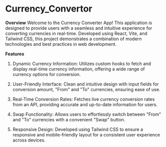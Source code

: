 # Currency_Convertor

**Overview**
Welcome to the Currency Converter App! This application is designed to provide users with a seamless and intuitive experience for converting currencies in real-time. Developed using React, Vite, and Tailwind CSS, this project demonstrates a combination of modern technologies and best practices in web development.

**Features**

1. Dynamic Currency Information:
   Utilizes custom hooks to fetch and display real-time currency information, offering a wide range of currency options for conversion.

2. User-Friendly Interface:
   Clean and intuitive design with input fields for conversion amount, "From" and "To" currencies, ensuring ease of use.

3. Real-Time Conversion Rates:
   Fetches live currency conversion rates from an API, providing accurate and up-to-date information for users.

4. Swap Functionality:
   Allows users to effortlessly switch between "From" and "To" currencies with a convenient "Swap" button.

5. Responsive Design:
   Developed using Tailwind CSS to ensure a responsive and mobile-friendly layout for a consistent user experience across devices.
